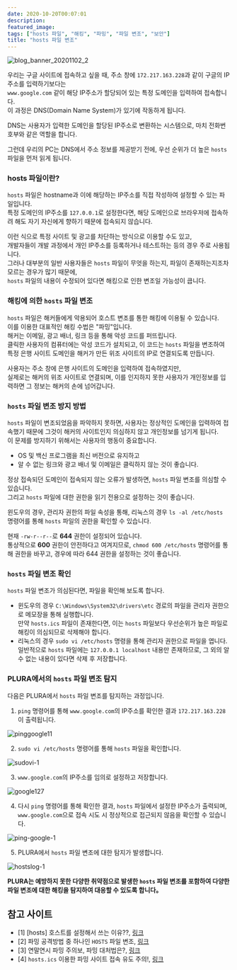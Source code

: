 ```yaml
---
date: 2020-10-20T00:07:01
description: 
featured_image: 
tags: ["hosts 파일", "해킹", "파밍", "파일 변조", "보안"]
title: "hosts 파일 변조"
---
```


![blog_banner_20201102_2](https://github.com/user-attachments/assets/c9bdaad4-162a-4db0-b987-b900e380dfdb)

우리는 구글 사이트에 접속하고 싶을 때, 주소 창에 `172.217.163.228`과 같이 구글의 IP주소를 입력하기보다는  
`www.google.com` 같이 해당 IP주소가 할당되어 있는 특정 도메인을 입력하여 접속합니다.  
이 과정은 DNS(Domain Name System)가 있기에 작동하게 됩니다.  

DNS는 사용자가 입력한 도메인을 할당된 IP주소로 변환하는 시스템으로, 마치 전화번호부와 같은 역할을 합니다.  

그런데 우리의 PC는 DNS에서 주소 정보를 제공받기 전에, 우선 순위가 더 높은 `hosts` 파일을 먼저 읽게 됩니다.  

### hosts 파일이란?

`hosts` 파일은 hostname과 이에 해당하는 IP주소를 직접 작성하여 설정할 수 있는 파일입니다.  
특정 도메인의 IP주소를 `127.0.0.1`로 설정한다면, 해당 도메인으로 브라우저에 접속하려 해도 자기 자신에게 향하기 때문에 접속되지 않습니다.  

이런 식으로 특정 사이트 및 광고를 차단하는 방식으로 이용할 수도 있고,  
개발자들이 개발 과정에서 개인 IP주소를 등록하거나 테스트하는 등의 경우 주로 사용됩니다.  
그러나 대부분의 일반 사용자들은 `hosts` 파일이 무엇을 하는지, 파일이 존재하는지조차 모르는 경우가 많기 때문에,  
`hosts` 파일의 내용이 수정되어 있다면 해킹으로 인한 변조일 가능성이 큽니다.  

### 해킹에 의한 `hosts` 파일 변조

`hosts` 파일은 해커들에게 악용되어 호스트 변조를 통한 해킹에 이용될 수 있습니다.  
이를 이용한 대표적인 해킹 수법은 "파밍"입니다.  
해커는 이메일, 광고 배너, 링크 등을 통해 악성 코드를 퍼뜨립니다.  
클릭한 사용자의 컴퓨터에는 악성 코드가 설치되고, 이 코드는 `hosts` 파일을 변조하여 특정 은행 사이트 도메인을 해커가 만든 위조 사이트의 IP로 연결되도록 만듭니다.  

사용자는 주소 창에 은행 사이트의 도메인을 입력하여 접속하였지만,  
실제로는 해커의 위조 사이트로 연결되며, 이를 인지하지 못한 사용자가 개인정보를 입력하면 그 정보는 해커의 손에 넘어갑니다.  

### `hosts` 파일 변조 방지 방법

`hosts` 파일이 변조되었음을 파악하지 못하면, 사용자는 정상적인 도메인을 입력하여 접속했기 때문에 그것이 해커의 사이트인지 의심하지 않고 개인정보를 넘기게 됩니다.  
이 문제를 방지하기 위해서는 사용자의 행동이 중요합니다.  
- OS 및 백신 프로그램을 최신 버전으로 유지하고  
- 알 수 없는 링크와 광고 배너 및 이메일은 클릭하지 않는 것이 좋습니다.  

정상 접속되던 도메인이 접속되지 않는 오류가 발생하면, `hosts` 파일 변조를 의심할 수 있습니다.  
그리고 `hosts` 파일에 대한 권한을 읽기 전용으로 설정하는 것이 좋습니다.  

윈도우의 경우, 관리자 권한의 파일 속성을 통해, 리눅스의 경우 `ls -al /etc/hosts` 명령어를 통해 `hosts` 파일의 권한을 확인할 수 있습니다.  

현재 `-rw-r--r--`로 **644** 권한이 설정되어 있습니다.  
통상적으로 **600** 권한이 안전하다고 여겨지므로, `chmod 600 /etc/hosts` 명령어를 통해 권한을 바꾸고, 경우에 따라 644 권한을 설정하는 것이 좋습니다.  

### `hosts` 파일 변조 확인

`hosts` 파일 변조가 의심된다면, 파일을 확인해 보도록 합니다.  
- 윈도우의 경우 `C:\Windows\System32\drivers\etc` 경로의 파일을 관리자 권한으로 메모장을 통해 실행합니다.  
  만약 `hosts.ics` 파일이 존재한다면, 이는 `hosts` 파일보다 우선순위가 높은 파일로 해킹이 의심되므로 삭제해야 합니다.  
- 리눅스의 경우 `sudo vi /etc/hosts` 명령을 통해 관리자 권한으로 파일을 엽니다.  
  일반적으로 `hosts` 파일에는 `127.0.0.1 localhost` 내용만 존재하므로, 그 외의 알 수 없는 내용이 있다면 삭제 후 저장합니다.  

### PLURA에서의 `hosts` 파일 변조 탐지

다음은 PLURA에서 `hosts` 파일 변조를 탐지하는 과정입니다.

1. `ping` 명령어를 통해 `www.google.com`의 IP주소를 확인한 결과 `172.217.163.228`이 출력됩니다.

![pinggoogle11](https://github.com/user-attachments/assets/d64bd956-ff8f-4c56-b49b-decb7657dbc7)

2. `sudo vi /etc/hosts` 명령어를 통해 `hosts` 파일을 확인합니다.

![sudovi-1](https://github.com/user-attachments/assets/c13dc459-72c6-4c0e-a535-0b2033a62ab5)

3. `www.google.com`의 IP주소를 임의로 설정하고 저장합니다.

![google127](https://github.com/user-attachments/assets/96366bf2-22b0-41e7-b007-3e720284055b)

4. 다시 `ping` 명령어를 통해 확인한 결과, `hosts` 파일에서 설정한 IP주소가 출력되며, `www.google.com`으로 접속 시도 시 정상적으로 접근되지 않음을 확인할 수 있습니다.

![ping-google-1](https://github.com/user-attachments/assets/a2b6a210-be92-49f4-aa1a-d1d1c37dc8f6)

5. PLURA에서 `hosts` 파일 변조에 대한 탐지가 발생합니다.

![hostslog-1](https://github.com/user-attachments/assets/449e7c2b-cd1a-42fa-8050-ad9cb82a2b3e)

**PLURA는 예방하지 못한 다양한 취약점으로 발생한 `hosts` 파일 변조를 포함하여 다양한 파일 변조에 대한 해킹을 탐지하여 대응할 수 있도록 합니다。**

## 참고 사이트

- [1] [hosts] 호스트를 설정해서 쓰는 이유??, [링크](https://bit.ly/3jOAniL)
- [2] 파밍 공격방법 중 하나인 `HOSTS` 파일 변조, [링크](https://bit.ly/35SZdJk)
- [3] 연말연시 파밍 주의보, 파밍 대처법은?, [링크](https://bit.ly/2JvEzYh)
- [4] `hosts.ics` 이용한 파밍 사이트 접속 유도 주의!, [링크](https://bit.ly/2JtfxsH)
